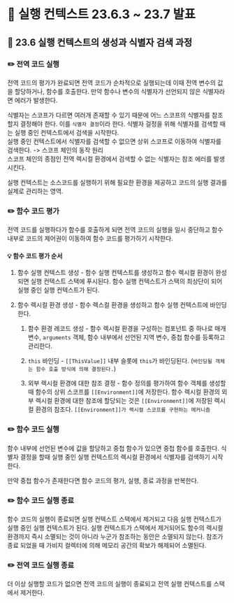 # 📢 실행 컨텍스트 23.6.3 ~ 23.7 발표

## 📝 23.6 실행 컨텍스트의 생성과 식별자 검색 과정

### ✏️ 전역 코드 실행

전역 코드의 평가가 완료되면 전역 코드가 순차적으로 실행되는데 이때 전역 변수의 값을 할당하거나, 함수를 호출한다. 만약 함수나 변수의 식별자가 선언되지 않은 식별자라면 에러가 발생한다.

식별자는 스코프가 다르면 여러개 존재할 수 있기 때문에 어느 스코프의 식별자를 참조할지 결정해야 한다. 이를 `식별자 결정`이라 한다. 식별자 걸정을 위해 식별자를 검색할 때는 실행 중인 컨텍스트에서 검색을 시작한다.  
실행 중인 컨텍스트에서 식별자를 검색할 수 없으면 상위 스코프로 이동하여 식별자를 검색한다. -> 스코프 체인의 동작 원리  
스코프 체인의 종점인 전역 렉시컬 환경에서 검색할 수 없는 식별자는 참조 에러를 발생시킨다.

실행 컨텍스트는 소스코드를 실행하기 위해 필요한 환경을 제공하고 코드의 실행 결과를 실제로 관리하는 영역.

### ✏️ 함수 코드 평가

전역 코드를 실행하다가 함수를 호출하게 되면 전역 코드의 실행을 일시 중단하고 함수 내부로 코드의 제어권이 이동하여 함수 코드를 평가하기 시작한다.

#### 💡 함수 코드 평가 순서

1. 함수 실행 컨텍스트 생성 - 함수 실행 컨텍스트를 생성하고 함수 렉시컬 환경이 완성되면 실행 컨텍스트 스택에 푸시된다. 함수 실행 컨텍스트가 스택의 최상단이 되어 실행 중인 실행 컨텍스트가 된다.

2. 함수 렉시컬 환경 생성 - 함수 렉스컬 환경을 생성하고 함수 실행 컨텍스트에 바인딩한다.

   1. 함수 환경 레코드 생성 - 함수 렉시컬 환경을 구성하는 컴포넌트 중 하나로 매개변수, `arguments` 객체, 함수 내부에서 선언된 지역 변수, 중첩 함수를 등록하고 관리한다.

   2. `this` 바인딩 - `[[ThisValue]]` 내부 슬롯에 `this`가 바인딩된다. (`바인딩될 객체는 함수 호출 방식에 의해 결정된다.`)

   3. 외부 렉시컬 환경에 대한 참조 결정 - 함수 정의를 평가하여 함수 객체를 생성할 때 함수의 상위 스코프를 `[[Environment]]`에 저장한다. 함수 렉시컬 환경의 외부 렉시컬 환경에 대한 참조에 할당되는 것은 `[[Environment]]`에 저장된 렉시컬 환경의 참조다. `[[Environment]]가 렉시컬 스코프를 구현하는 메커니즘`

### ✏️ 함수 코드 실행

함수 내부에 선언된 변수에 값을 할당하고 중첩 함수가 있으면 중첩 함수를 호출한다. 식별자 결정을 할때 실행 중인 실행 컨텍스트의 렉시컬 환경에서 식별자를 검색하기 시작한다.

만약 중첩 함수가 존재한다면 함수 코드의 평가, 실행, 종료 과정을 반복한다.

### ✏️ 함수 코드 실행 종료

함수 코드의 실행이 종료되면 실행 컨텍스트 스택에서 제거되고 다음 실행 컨텍스트가 실행 중인 실행 컨텍스트가 된다. 실행 컨텍스트가 스택에서 제거되어도 함수의 렉시컬 환경까지 즉시 소멸되는 것이 아니라 누군가 참조하는 동안은 소멸되지 않는다. 참조가 종료 되었을 때 가비지 컬렉터에 의해 메모리 공간의 확보가 해제되어 소멸된다.

### ✏️ 전역 코드 실행 종료

더 이상 실행할 코드가 없으면 전역 코드의 실행이 종료되고 전역 실행 컨텍스트를 스택에서 제거한다.
